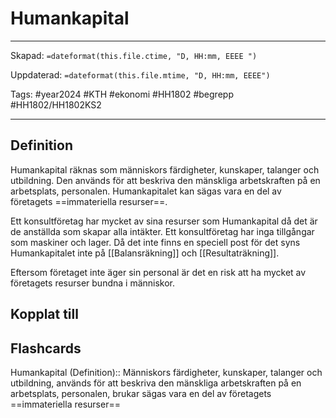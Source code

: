 # Humankapital

---

Skapad: `=dateformat(this.file.ctime, "D, HH:mm, EEEE ")`

Uppdaterad: `=dateformat(this.file.mtime, "D, HH:mm, EEEE")`

Tags: #year2024 #KTH #ekonomi #HH1802 #begrepp #HH1802/HH1802KS2

---

## Definition

Humankapital räknas som människors färdigheter, kunskaper, talanger och utbildning. Den används för att beskriva den mänskliga arbetskraften på en arbetsplats, personalen. Humankapitalet kan sägas vara en del av företagets ==immateriella resurser==.

Ett konsultföretag har mycket av sina resurser som Humankapital då det är de anställda som skapar alla intäkter. Ett konsultföretag har inga tillgångar som maskiner och lager. Då det inte finns en speciell post för det syns Humankapitalet inte på [[Balansräkning]] och [[Resultaträkning]].

Eftersom företaget inte äger sin personal är det en risk att ha mycket av företagets resurser bundna i människor.

## Kopplat till

## Flashcards

Humankapital (Definition):: Människors färdigheter, kunskaper, talanger och utbildning, används för att beskriva den mänskliga arbetskraften på en arbetsplats, personalen, brukar sägas vara en del av företagets ==immateriella resurser==
